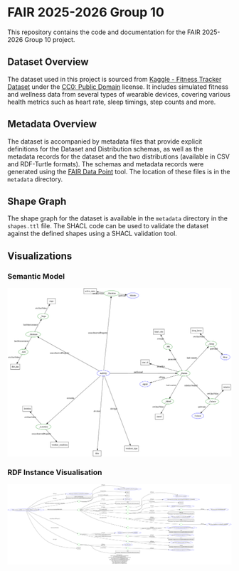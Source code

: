 # FAIR 2025-2026 Group 10

This repository contains the code and documentation for the FAIR 2025-2026 Group 10 project.

## Dataset Overview
The dataset used in this project is sourced from [Kaggle - Fitness Tracker Dataset](https://www.kaggle.com/datasets/smayanj/fitness-tracker-dataset) under the [CC0: Public Domain](https://creativecommons.org/publicdomain/zero/1.0/) license. It includes simulated fitness and wellness data from several types of wearable devices, covering various health metrics such as heart rate, sleep timings, step counts and more.

## Metadata Overview
The dataset is accompanied by metadata files that provide explicit definitions for the Dataset and Distribution schemas, as well as the metadata records for the dataset and the two distributions (available in CSV and RDF-Turtle formats). The schemas and metadata records were generated using the [FAIR Data Point](https://www.fairdatapoint.org/) tool. The location of these files is in the `metadata` directory.

## Shape Graph
The shape graph for the dataset is available in the `metadata` directory in the `shapes.ttl` file. The SHACL code can be used to validate the dataset against the defined shapes using a SHACL validation tool.

## Visualizations
### Semantic Model
![Semantic Model in dot format](https://raw.githubusercontent.com/vgosa/FAIR-2025-Group10/main/visualization/rdf_skeleton.png)

### RDF Instance Visualisation
![Visualization of an instance in our FAIRified dataset](https://raw.githubusercontent.com/vgosa/FAIR-2025-Group10/main/visualization/rdf_visual_representation.png)
